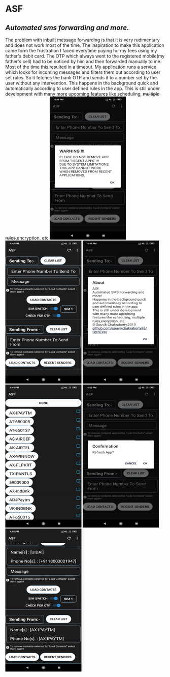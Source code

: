 ﻿# **ASF**

## *Automated sms forwarding and more.*

The problem with inbuilt message forwarding is that it is very rudimentary and does not work most of the time. The inspiration to make this application came form the frustration I faced everytime paying for my fees using my father's debit card. The OTP which always went to the registered mobile(my father's cell) had to be noticed by him and then forwarded manually to me. Most of the time this resulted in a timeout. My application runs a service which looks for incoming messages and filters them out according to user set rules. So it fetches the bank OTP and sends it to a number set by the user without any intervention. This happens in the background quick and automatically according to user defined rules in the app. This is still under development with many more upcoming features like scheduling, ~~multiple rules~~,encryption. etc
<a href="https://github.com/souvikchakraborty98/SMSTest/blob/master/screen6.png?raw=true"><img src="https://github.com/souvikchakraborty98/SMSTest/blob/master/screen6.png?raw=true" height="450" width="240" ></a> <a href="https://github.com/souvikchakraborty98/SMSTest/blob/master/screen1.png?raw=true"><img src="https://github.com/souvikchakraborty98/SMSTest/blob/master/screen1.png?raw=true" height="450" width="240" ></a> <a href="https://github.com/souvikchakraborty98/SMSTest/blob/master/screen2.png?raw=true"><img src="https://github.com/souvikchakraborty98/SMSTest/blob/master/screen2.png?raw=true" height="450" width="240" ></a> <a href="https://github.com/souvikchakraborty98/SMSTest/blob/master/screen3.png?raw=true"><img src="https://github.com/souvikchakraborty98/SMSTest/blob/master/screen3.png?raw=true" height="450" width="240" ></a> <a href="https://github.com/souvikchakraborty98/SMSTest/blob/master/screen4.png?raw=true"><img src="https://github.com/souvikchakraborty98/SMSTest/blob/master/screen4.png?raw=true" height="450" width="240" ></a> <a href="https://github.com/souvikchakraborty98/SMSTest/blob/master/screen5.png?raw=true"><img src="https://github.com/souvikchakraborty98/SMSTest/blob/master/screen5.png?raw=true" height="450" width="240" ></a>

